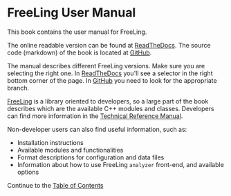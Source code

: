 # FreeLing User Manual

This book contains the user manual for FreeLing.

The online readable version can be found at [ReadTheDocs](https://freeling-user-manual.readthedocs.io/en/latest).
The source code (markdown) of the book is located at [GitHub](https://github.com/TALP-UPC/FreeLing-User-Manual).

The manual describes different FreeLing versions. Make sure you are selecting the right one. In [ReadTheDocs](https://freeling-user-manual.readthedocs.io/en/latest) you'll see a selector in the right bottom corner of the page. In [GitHub](https://github.com/TALP-UPC/FreeLing-User-Manual) you need to look for the appropriate branch.

[FreeLing](http://nlp.lsi.upc.edu/freeling) is a library oriented to developers, so a large part of the book describes which are the available C++ modules and classes.
Developers can find more information in the [Technical Reference Manual](http://nlp.lsi.upc.edu/freeling/doc/refman).

Non-developer users can also find useful information, such as: 

* Installation instructions
* Available modules and functionalities
* Format descriptions for configuration and data files
* Information about how to use FreeLing `analyzer` front-end, and
  available options


Continue to the [Table of Contents](toc.md)
